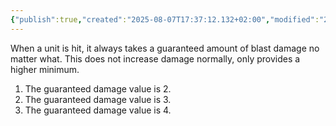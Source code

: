 ```yaml
---
{"publish":true,"created":"2025-08-07T17:37:12.132+02:00","modified":"2025-08-07T18:41:46.963+02:00","cssclasses":""}
---
```


When a unit is hit, it always takes a guaranteed amount of blast damage no matter what. This does not increase damage normally, only provides a higher minimum.
1. The guaranteed damage value is 2.
2. The guaranteed damage value is 3.
3. The guaranteed damage value is 4.